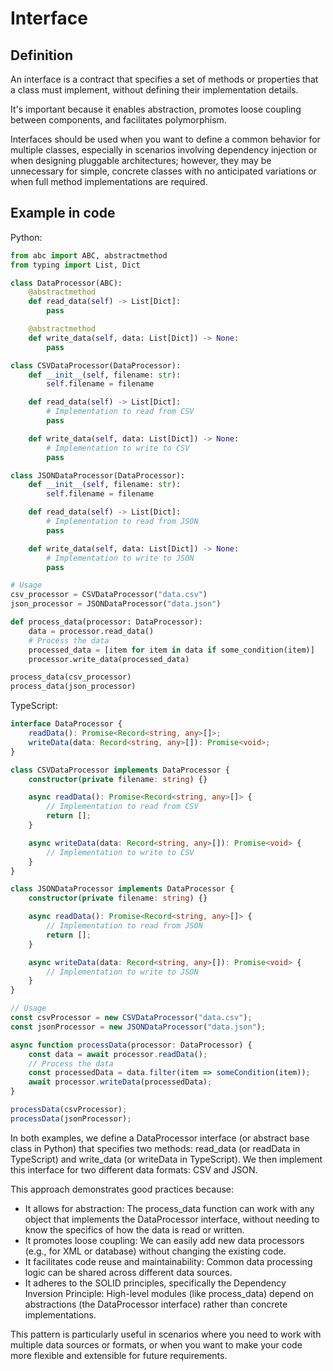 # Interface

## Definition

An interface is a contract that specifies a set of methods or properties that a class must implement, without defining their implementation details.

It's important because it enables abstraction, promotes loose coupling between components, and facilitates polymorphism.

Interfaces should be used when you want to define a common behavior for multiple classes, especially in scenarios involving dependency injection or when designing pluggable architectures; however, they may be unnecessary for simple, concrete classes with no anticipated variations or when full method implementations are required.

## Example in code

Python:
```python
from abc import ABC, abstractmethod
from typing import List, Dict

class DataProcessor(ABC):
    @abstractmethod
    def read_data(self) -> List[Dict]:
        pass

    @abstractmethod
    def write_data(self, data: List[Dict]) -> None:
        pass

class CSVDataProcessor(DataProcessor):
    def __init__(self, filename: str):
        self.filename = filename

    def read_data(self) -> List[Dict]:
        # Implementation to read from CSV
        pass

    def write_data(self, data: List[Dict]) -> None:
        # Implementation to write to CSV
        pass

class JSONDataProcessor(DataProcessor):
    def __init__(self, filename: str):
        self.filename = filename

    def read_data(self) -> List[Dict]:
        # Implementation to read from JSON
        pass

    def write_data(self, data: List[Dict]) -> None:
        # Implementation to write to JSON
        pass

# Usage
csv_processor = CSVDataProcessor("data.csv")
json_processor = JSONDataProcessor("data.json")

def process_data(processor: DataProcessor):
    data = processor.read_data()
    # Process the data
    processed_data = [item for item in data if some_condition(item)]
    processor.write_data(processed_data)

process_data(csv_processor)
process_data(json_processor)
```

TypeScript:
```ts
interface DataProcessor {
    readData(): Promise<Record<string, any>[]>;
    writeData(data: Record<string, any>[]): Promise<void>;
}

class CSVDataProcessor implements DataProcessor {
    constructor(private filename: string) {}

    async readData(): Promise<Record<string, any>[]> {
        // Implementation to read from CSV
        return [];
    }

    async writeData(data: Record<string, any>[]): Promise<void> {
        // Implementation to write to CSV
    }
}

class JSONDataProcessor implements DataProcessor {
    constructor(private filename: string) {}

    async readData(): Promise<Record<string, any>[]> {
        // Implementation to read from JSON
        return [];
    }

    async writeData(data: Record<string, any>[]): Promise<void> {
        // Implementation to write to JSON
    }
}

// Usage
const csvProcessor = new CSVDataProcessor("data.csv");
const jsonProcessor = new JSONDataProcessor("data.json");

async function processData(processor: DataProcessor) {
    const data = await processor.readData();
    // Process the data
    const processedData = data.filter(item => someCondition(item));
    await processor.writeData(processedData);
}

processData(csvProcessor);
processData(jsonProcessor);
```

In both examples, we define a DataProcessor interface (or abstract base class in Python) that specifies two methods: read_data (or readData in TypeScript) and write_data (or writeData in TypeScript). We then implement this interface for two different data formats: CSV and JSON.

This approach demonstrates good practices because:
- It allows for abstraction: The process_data function can work with any object that implements the DataProcessor interface, without needing to know the specifics of how the data is read or written.
- It promotes loose coupling: We can easily add new data processors (e.g., for XML or database) without changing the existing code.
- It facilitates code reuse and maintainability: Common data processing logic can be shared across different data sources.
- It adheres to the SOLID principles, specifically the Dependency Inversion Principle: High-level modules (like process_data) depend on abstractions (the DataProcessor interface) rather than concrete implementations.

This pattern is particularly useful in scenarios where you need to work with multiple data sources or formats, or when you want to make your code more flexible and extensible for future requirements.
